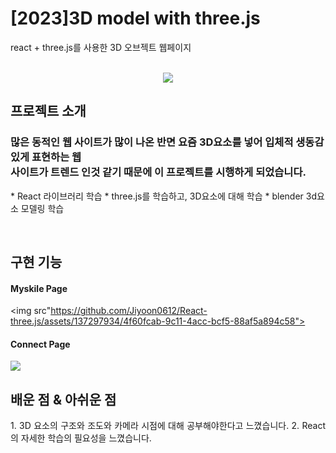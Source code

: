 # [2023]3D model with three.js
react + three.js를 사용한 3D 오브젝트 웹페이지
<p align="center">
  <br>
 <img src="https://github.com/Jiyoon0612/React-three.js/assets/137297934/41574c0b-d868-4d26-8c3c-9c2184bf9e75">
  <br>
</p>


## 프로젝트 소개

<p align="justify">
<h3>많은 동적인 웹 사이트가 많이 나온 반면 요즘 3D요소를 넣어 입체적 생동감 있게 표현하는 웹<br>사이트가 트렌드 인것 같기 때문에 이 프로젝트를 시행하게 되었습니다. </h3>
* React 라이브러리 학습
* three.js를 학습하고, 3D요소에 대해 학습
* blender 3d요소 모델링 학습
</p>
<br>

## 구현 기능

#### Myskile Page
<img src"https://github.com/Jiyoon0612/React-three.js/assets/137297934/4f60fcab-9c11-4acc-bcf5-88af5a894c58">
<br>

#### Connect Page
  <img src="https://github.com/Jiyoon0612/React-three.js/assets/137297934/7bfe298d-f4e5-4be5-b137-888eeb641d39">
<br>

## 배운 점 & 아쉬운 점

<p align="justify">
 1. 3D 요소의 구조와 조도와 카메라 시점에 대해 공부해야한다고 느꼈습니다.
 2. React의 자세한 학습의 필요성을 느꼈습니다.
</p>

<br>



